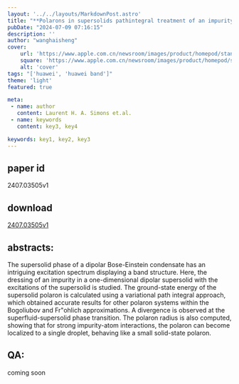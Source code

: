 ```yaml
---
layout: '../../layouts/MarkdownPost.astro'
title: "**Polarons in supersolids pathintegral treatment of an impurity in a onedimensional dipolar supersolid**"
pubDate: "2024-07-09 07:16:15"
description: ''
author: "wanghaisheng"
cover:
    url: 'https://www.apple.com.cn/newsroom/images/product/homepod/standard/Apple-HomePod-hero-230118_big.jpg.large_2x.jpg'
    square: 'https://www.apple.com.cn/newsroom/images/product/homepod/standard/Apple-HomePod-hero-230118_big.jpg.large_2x.jpg'
    alt: 'cover'
tags: "['huawei', 'huawei band']" 
theme: 'light'
featured: true

meta:
 - name: author
   content: Laurent H. A. Simons et.al.
 - name: keywords
   content: key3, key4

keywords: key1, key2, key3
---
```


## paper id
2407.03505v1
## download
[2407.03505v1](http://arxiv.org/abs/2407.03505v1)
## abstracts:
The supersolid phase of a dipolar Bose-Einstein condensate has an intriguing excitation spectrum displaying a band structure. Here, the dressing of an impurity in a one-dimensional dipolar supersolid with the excitations of the supersolid is studied. The ground-state energy of the supersolid polaron is calculated using a variational path integral approach, which obtained accurate results for other polaron systems within the Bogoliubov and Fr\"ohlich approximations. A divergence is observed at the superfluid-supersolid phase transition. The polaron radius is also computed, showing that for strong impurity-atom interactions, the polaron can become localized to a single droplet, behaving like a small solid-state polaron.
## QA:
coming soon
